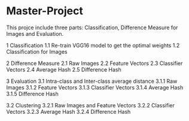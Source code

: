 # Master-Project
This projce include three parts: Classification, Difference Measure for Images and Evaluation.

1 Classification
1.1 Re-train VGG16 model to get the optimal weights
1.2 Classification for Images

2 Difference Measure
2.1 Raw Images
2.2 Feature Vectors
2.3 Classifier Vectors
2.4 Average Hash
2.5 Difference Hash

3 Evaluation
3.1 Intra-class and Inter-class average distance
3.1.1 Raw Images
3.1.2 Feature Vectors
3.1.3 Classifier Vectors
3.1.4 Average Hash
3.1.5 Difference Hash

3.2 Clustering
3.2.1 Raw Images and Feature Vectors
3.2.2 Classifier Vectors
3.2.3 Average Hash
3.2.4 Difference Hash

